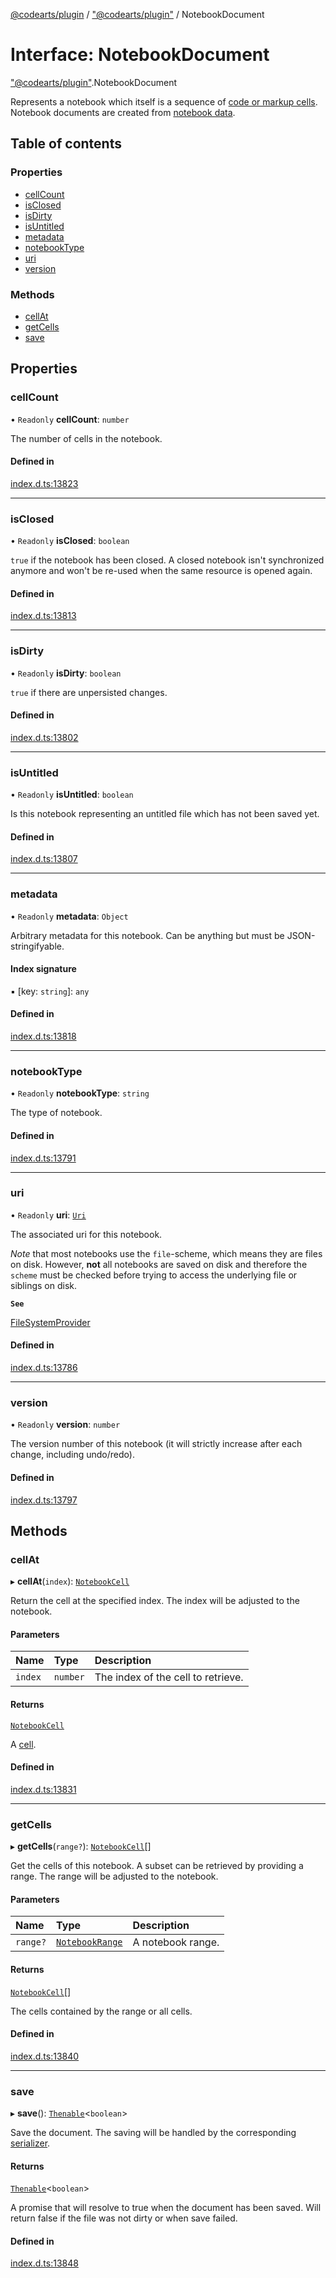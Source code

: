 [@codearts/plugin](../README.md) / ["@codearts/plugin"](../modules/_codearts_plugin_.md) / NotebookDocument

# Interface: NotebookDocument

["@codearts/plugin"](../modules/_codearts_plugin_.md).NotebookDocument

Represents a notebook which itself is a sequence of [code or markup cells](codearts_plugin_.NotebookCell.md). Notebook documents are
created from [notebook data](../classes/codearts_plugin_.NotebookData.md).

## Table of contents

### Properties

- [cellCount](codearts_plugin_.NotebookDocument.md#cellcount)
- [isClosed](codearts_plugin_.NotebookDocument.md#isclosed)
- [isDirty](codearts_plugin_.NotebookDocument.md#isdirty)
- [isUntitled](codearts_plugin_.NotebookDocument.md#isuntitled)
- [metadata](codearts_plugin_.NotebookDocument.md#metadata)
- [notebookType](codearts_plugin_.NotebookDocument.md#notebooktype)
- [uri](codearts_plugin_.NotebookDocument.md#uri)
- [version](codearts_plugin_.NotebookDocument.md#version)

### Methods

- [cellAt](codearts_plugin_.NotebookDocument.md#cellat)
- [getCells](codearts_plugin_.NotebookDocument.md#getcells)
- [save](codearts_plugin_.NotebookDocument.md#save)

## Properties

### cellCount

• `Readonly` **cellCount**: `number`

The number of cells in the notebook.

#### Defined in

[index.d.ts:13823](https://github.com/shuyaqian/cloudide-plugin-api/blob/5b69219/index.d.ts#L13823)

___

### isClosed

• `Readonly` **isClosed**: `boolean`

`true` if the notebook has been closed. A closed notebook isn't synchronized anymore
and won't be re-used when the same resource is opened again.

#### Defined in

[index.d.ts:13813](https://github.com/shuyaqian/cloudide-plugin-api/blob/5b69219/index.d.ts#L13813)

___

### isDirty

• `Readonly` **isDirty**: `boolean`

`true` if there are unpersisted changes.

#### Defined in

[index.d.ts:13802](https://github.com/shuyaqian/cloudide-plugin-api/blob/5b69219/index.d.ts#L13802)

___

### isUntitled

• `Readonly` **isUntitled**: `boolean`

Is this notebook representing an untitled file which has not been saved yet.

#### Defined in

[index.d.ts:13807](https://github.com/shuyaqian/cloudide-plugin-api/blob/5b69219/index.d.ts#L13807)

___

### metadata

• `Readonly` **metadata**: `Object`

Arbitrary metadata for this notebook. Can be anything but must be JSON-stringifyable.

#### Index signature

▪ [key: `string`]: `any`

#### Defined in

[index.d.ts:13818](https://github.com/shuyaqian/cloudide-plugin-api/blob/5b69219/index.d.ts#L13818)

___

### notebookType

• `Readonly` **notebookType**: `string`

The type of notebook.

#### Defined in

[index.d.ts:13791](https://github.com/shuyaqian/cloudide-plugin-api/blob/5b69219/index.d.ts#L13791)

___

### uri

• `Readonly` **uri**: [`Uri`](../classes/codearts_plugin_.Uri.md)

The associated uri for this notebook.

*Note* that most notebooks use the `file`-scheme, which means they are files on disk. However, **not** all notebooks are
saved on disk and therefore the `scheme` must be checked before trying to access the underlying file or siblings on disk.

**`See`**

[FileSystemProvider](codearts_plugin_.FileSystemProvider.md)

#### Defined in

[index.d.ts:13786](https://github.com/shuyaqian/cloudide-plugin-api/blob/5b69219/index.d.ts#L13786)

___

### version

• `Readonly` **version**: `number`

The version number of this notebook (it will strictly increase after each
change, including undo/redo).

#### Defined in

[index.d.ts:13797](https://github.com/shuyaqian/cloudide-plugin-api/blob/5b69219/index.d.ts#L13797)

## Methods

### cellAt

▸ **cellAt**(`index`): [`NotebookCell`](codearts_plugin_.NotebookCell.md)

Return the cell at the specified index. The index will be adjusted to the notebook.

#### Parameters

| Name | Type | Description |
| :------ | :------ | :------ |
| `index` | `number` | The index of the cell to retrieve. |

#### Returns

[`NotebookCell`](codearts_plugin_.NotebookCell.md)

A [cell](codearts_plugin_.NotebookCell.md).

#### Defined in

[index.d.ts:13831](https://github.com/shuyaqian/cloudide-plugin-api/blob/5b69219/index.d.ts#L13831)

___

### getCells

▸ **getCells**(`range?`): [`NotebookCell`](codearts_plugin_.NotebookCell.md)[]

Get the cells of this notebook. A subset can be retrieved by providing
a range. The range will be adjusted to the notebook.

#### Parameters

| Name | Type | Description |
| :------ | :------ | :------ |
| `range?` | [`NotebookRange`](../classes/codearts_plugin_.NotebookRange.md) | A notebook range. |

#### Returns

[`NotebookCell`](codearts_plugin_.NotebookCell.md)[]

The cells contained by the range or all cells.

#### Defined in

[index.d.ts:13840](https://github.com/shuyaqian/cloudide-plugin-api/blob/5b69219/index.d.ts#L13840)

___

### save

▸ **save**(): [`Thenable`](Thenable.md)<`boolean`\>

Save the document. The saving will be handled by the corresponding [serializer](codearts_plugin_.NotebookSerializer.md).

#### Returns

[`Thenable`](Thenable.md)<`boolean`\>

A promise that will resolve to true when the document
has been saved. Will return false if the file was not dirty or when save failed.

#### Defined in

[index.d.ts:13848](https://github.com/shuyaqian/cloudide-plugin-api/blob/5b69219/index.d.ts#L13848)
